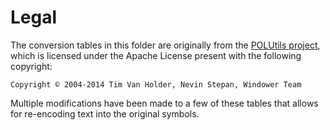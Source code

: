 # Legal

The conversion tables in this folder are originally from the
[POLUtils project](https://github.com/Windower/POLUtils), which is licensed
under the Apache License present with the following copyright:

    Copyright © 2004-2014 Tim Van Holder, Nevin Stepan, Windower Team

Multiple modifications have been made to a few of these tables that allows for
re-encoding text into the original symbols.
